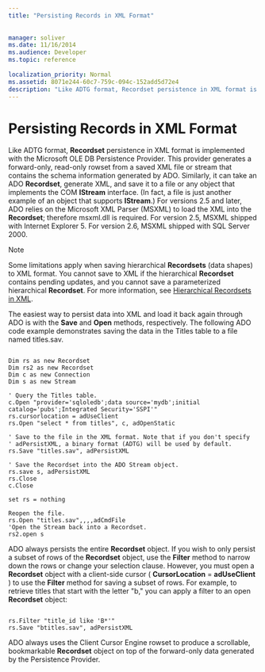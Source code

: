 ```yaml
---
title: "Persisting Records in XML Format"
 
 
manager: soliver
ms.date: 11/16/2014
ms.audience: Developer
ms.topic: reference
  
localization_priority: Normal
ms.assetid: 8071e244-60c7-759c-094c-152add5d72e4
description: "Like ADTG format, Recordset persistence in XML format is implemented with the Microsoft OLE DB Persistence Provider. This provider generates a forward-only, read-only rowset from a saved XML file or stream that contains the schema information generated by ADO. Similarly, it can take an ADO Recordset , generate XML, and save it to a file or any object that implements the COM IStream interface. (In fact, a file is just another example of an object that supports IStream .) For versions 2.5 and later, ADO relies on the Microsoft XML Parser (MSXML) to load the XML into the Recordset ; therefore msxml.dll is required. For version 2.5, MSXML shipped with Internet Explorer 5. For version 2.6, MSXML shipped with SQL Server 2000."
---
```


# Persisting Records in XML Format

Like ADTG format, **Recordset** persistence in XML format is implemented with the Microsoft OLE DB Persistence Provider. This provider generates a forward-only, read-only rowset from a saved XML file or stream that contains the schema information generated by ADO. Similarly, it can take an ADO **Recordset**, generate XML, and save it to a file or any object that implements the COM **IStream** interface. (In fact, a file is just another example of an object that supports **IStream**.) For versions 2.5 and later, ADO relies on the Microsoft XML Parser (MSXML) to load the XML into the **Recordset**; therefore msxml.dll is required. For version 2.5, MSXML shipped with Internet Explorer 5. For version 2.6, MSXML shipped with SQL Server 2000. 
  
> [!NOTE]
> Some limitations apply when saving hierarchical **Recordsets** (data shapes) to XML format. You cannot save to XML if the hierarchical **Recordset** contains pending updates, and you cannot save a parameterized hierarchical **Recordset**. For more information, see [Hierarchical Recordsets in XML](hierarchical-recordsets-in-xml.md). 
  
The easiest way to persist data into XML and load it back again through ADO is with the **Save** and **Open** methods, respectively. The following ADO code example demonstrates saving the data in the Titles table to a file named titles.sav. 
  
```
 
Dim rs as new Recordset 
Dim rs2 as new Recordset 
Dim c as new Connection 
Dim s as new Stream 
 
' Query the Titles table. 
c.Open "provider='sqloledb';data source='mydb';initial catalog='pubs';Integrated Security='SSPI'" 
rs.cursorlocation = adUseClient 
rs.Open "select * from titles", c, adOpenStatic 
 
' Save to the file in the XML format. Note that if you don't specify 
' adPersistXML, a binary format (ADTG) will be used by default. 
rs.Save "titles.sav", adPersistXML 
 
' Save the Recordset into the ADO Stream object. 
rs.save s, adPersistXML 
rs.Close 
c.Close 
 
set rs = nothing 
 
Reopen the file. 
rs.Open "titles.sav",,,,adCmdFile 
'Open the Stream back into a Recordset. 
rs2.open s 

```

ADO always persists the entire **Recordset** object. If you wish to only persist a subset of rows of the **Recordset** object, use the **Filter** method to narrow down the rows or change your selection clause. However, you must open a **Recordset** object with a client-side cursor ( **CursorLocation** = **adUseClient** ) to use the **Filter** method for saving a subset of rows. For example, to retrieve titles that start with the letter "b," you can apply a filter to an open **Recordset** object: 
  
```
 
rs.Filter "title_id like 'B*'" 
rs.Save "btitles.sav", adPersistXML 

```

ADO always uses the Client Cursor Engine rowset to produce a scrollable, bookmarkable **Recordset** object on top of the forward-only data generated by the Persistence Provider. 
  

